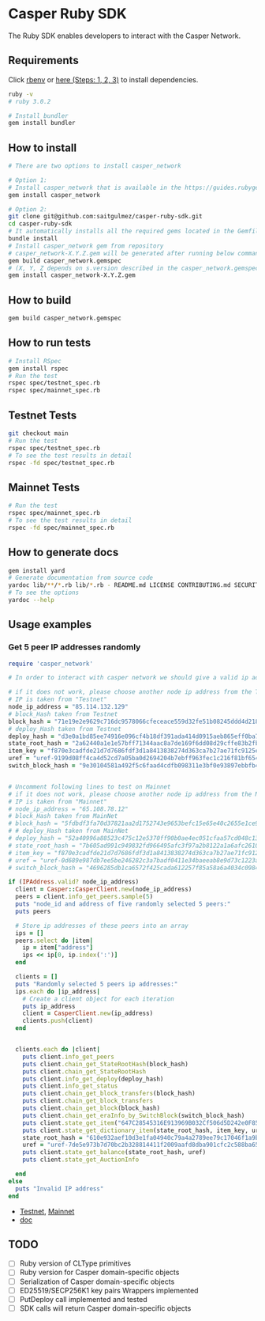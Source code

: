 # Casper Ruby SDK
The Ruby SDK enables developers to interact with the Casper Network.

## Requirements
Click [rbenv](https://github.com/rbenv/rbenv) or [here (Steps: 1, 2, 3)](https://www.digitalocean.com/community/tutorials/how-to-install-ruby-on-rails-with-rbenv-on-ubuntu-20-04) to install dependencies.
```bash
ruby -v
# ruby 3.0.2
```
```bash
# Install bundler
gem install bundler
```
## How to install

```bash
# There are two options to install casper_network

# Option 1:
# Install casper_network that is available in the https://guides.rubygems.org/
gem install casper_network

# Option 2:
git clone git@github.com:saitgulmez/casper-ruby-sdk.git
cd casper-ruby-sdk
# It automatically installs all the required gems located in the Gemfile
bundle install
# Install casper_network gem from repository
# casper_network-X.Y.Z.gem will be generated after running below command
gem build casper_network.gemspec
# (X, Y, Z depends on s.version described in the casper_network.gemspec)
gem install casper_network-X.Y.Z.gem
```

## How to build
```bash
gem build casper_network.gemspec
```

## How to run tests
```bash
# Install RSpec
gem install rspec
# Run the test
rspec spec/testnet_spec.rb
rspec spec/mainnet_spec.rb
```

## Testnet Tests
```bash
git checkout main
# Run the test
rspec spec/testnet_spec.rb
# To see the test results in detail
rspec -fd spec/testnet_spec.rb
```

## Mainnet Tests
```bash
# Run the test
rspec spec/mainnet_spec.rb
# To see the test results in detail
rspec -fd spec/mainnet_spec.rb
```

## How to generate docs
```bash
gem install yard
# Generate documentation from source code
yardoc lib/**/*.rb lib/*.rb - README.md LICENSE CONTRIBUTING.md SECURITY.md
# To see the options
yardoc --help 
```

## Usage examples
### Get 5 peer IP addresses randomly
```ruby
require 'casper_network'

# In order to interact with casper network we should give a valid ip address to the constructor

# if it does not work, please choose another node ip address from the Testnet
# IP is taken from "Testnet"
node_ip_address = "85.114.132.129" 
# block_Hash taken from Testnet
block_hash = "71e19e2e9629c716dc9578066cfeceace559d32fe51b08245ddd4d218f8c18da"
# deploy_Hash taken from Testnet
deploy_hash = "d3e0a1bd85ee74916e096cf4b18df391ada414d0915aeb865eff0ba75f04c3d8"
state_root_hash = "2a62440a1e1e57bff71344aac8a7de169f6dd08d29cffe83b2fb5d6648971855"
item_key = "f870e3cadfde21d7d7686fdf3d1a8413838274d363ca7b27ae71fc9125eb6743"
uref = "uref-9199d08ff4ca4d52cd7a05ba0d2694204b7ebff963fec1c216f81bf654e0e59f-007"
switch_block_hash = "9e30104581a492f5c6faad4cdfb098311e3bf0e93897ebbfb47c3df62f5e6375"


# Uncomment following lines to test on Mainnet 
# if it does not work, please choose another node ip address from the Mainnet
# IP is taken from "Mainnet"
# node_ip_address = "65.108.78.12" 
# block_Hash taken from MainNet
# block_hash = "5fdbdf3fa70d37821aa2d1752743e9653befc15e65e40c2655e1ce93a807260f"
# # deploy_Hash taken from MainNet
# deploy_hash = "52a40996a88523c475c12e5370ff90b0ae4ec051cfaa57cd048c136b1a83319d"
# state_root_hash = "7b605ad991c949832fd966495afc3f97a2b8122a1a6afc2610b545a8c07e3456"
# item_key = "f870e3cadfde21d7d7686fdf3d1a8413838274d363ca7b27ae71fc9125eb6743"
# uref = "uref-0d689e987db7ee5be246282c3a7badf0411e34baeeab8e9d73c1223ae4ad02e5-007"
# switch_block_hash = "4696285db1ca6572f425cada612257f85a58a6a4034c09846afe360ba40e5df0"

if (IPAddress.valid? node_ip_address)
  client = Casper::CasperClient.new(node_ip_address)
  peers = client.info_get_peers.sample(5)
  puts "node_id and address of five randomly selected 5 peers:"
  puts peers

  # Store ip addresses of these peers into an array
  ips = []
  peers.select do |item|
    ip = item["address"]
    ips << ip[0, ip.index(':')]
  end

  clients = []
  puts "Randomly selected 5 peers ip addresses:"
  ips.each do |ip_address|
    # Create a client object for each iteration
    puts ip_address
    client = CasperClient.new(ip_address)
    clients.push(client)
  end


  clients.each do |client|
    puts client.info_get_peers
    puts client.chain_get_StateRootHash(block_hash)
    puts client.chain_get_StateRootHash
    puts client.info_get_deploy(deploy_hash)
    puts client.info_get_status
    puts client.chain_get_block_transfers(block_hash)
    puts client.chain_get_block_transfers
    puts client.chain_get_block(block_hash)
    puts client.chain_get_eraInfo_by_SwitchBlock(switch_block_hash)
    puts client.state_get_item("647C28545316E913969B032Cf506d5D242e0F857061E70Fb3DF55980611ace86", "bid-24b6D5Aabb8F0AC17D272763A405E9CECa9166B75B745Cf200695E172857c2dD", [])
    puts client.state_get_dictionary_item(state_root_hash, item_key, uref)
    state_root_hash = "610e932aef10d3e1fa04940c79a4a2789ee79c17046f1a9b45a2919f3600f3d5"
    uref = "uref-7de5e973b7d70bc2b328814411f2009aafd8dba901cfc2c588ba65088dcd22bb-007"
    puts client.state_get_balance(state_root_hash, uref)
    puts client.state_get_AuctionInfo

  end
else
  puts "Invalid IP address"
end
```
- [Testnet](https://testnet.cspr.live/tools/peers),  [Mainnet](https://cspr.live/tools/peers)
- [doc](https://www.rubydoc.info/gems/casper_network/0.2.1)


## TODO
- [ ] Ruby version of CLType primitives
- [ ] Ruby version for Casper domain-specific objects
- [ ] Serialization of Casper domain-specific objects
- [ ] ED25519/SECP256K1 key pairs  Wrappers implemented
- [ ] PutDeploy call implemented and tested
- [ ] SDK calls will return Casper domain-specific objects
